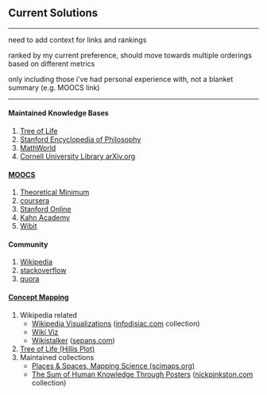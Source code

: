 <h2>Current Solutions</h2>
<hr>
<p>need to add context for links and rankings</p>
<p>ranked by my current preference, should move towards multiple orderings based on different metrics</p>
<p>only including those i've had personal experience with, not a blanket summary (e.g. MOOCS link)</p>
<hr>
<h4>Maintained Knowledge Bases</h4>
<ol>
<li>
<a href="http://www.tolweb.org/tree/">
Tree of Life 
</a> 
</li>
<li>
<a href="http://plato.stanford.edu/info.html">
Stanford Encyclopedia of Philosophy
</a> 
</li>
<li>
<a href="http://mathworld.wolfram.com/">
MathWorld
</a> 
</li>
<li>
<a href="http://arxiv.org/">
Cornell University Library arXiv.org
</a> 
</li>
</ol>

<h4><a href="http://en.wikipedia.org/wiki/Massive_open_online_course#Providers">MOOCS</a></h4>
<ol>
<li>
<a href="http://theoreticalminimum.com/">
Theoretical Minimum
</a>
</li>
<li>
<a href="https://www.coursera.org/">
coursera
</a>
<li>
<a href="http://online.stanford.edu/">
Stanford Online
</a>
</li>
</li>
<li>
<a href="https://www.khanacademy.org/">
Kahn Academy
</a>
</li>
<li>
<a href="https://www.wibit.net/">
Wibit
</a>
</li>
</ol>

<h4>Community</h4>
<ol>
<li>
<a href="https://www.wikipedia.org/">
Wikipedia
</a>
</li>
<li>
<a href="http://stackoverflow.com/">
stackoverflow
</a>
</li>
<li>
<a href="http://www.quora.com/">
quora
</a>
</li>
</ol>

<h4><a href="http://en.wikipedia.org/wiki/Concept_map">Concept Mapping</a></h4>
<ol>
<li>
Wikipedia related
<ul>
<li>
<a href="http://infodisiac.com/Wikimedia/Visualizations/">Wikipedia Visualizations</a> (<a href="http://infodisiac.com/">infodisiac.com</a> collection)
</li>
<li>
<a href="http://www.zo.utexas.edu/faculty/antisense/downloadfilestol.html">Wiki Viz</a>
</li>
<li>
<a href="http://sepans.com/wikistalker/">Wikistalker</a> (<a href="http://sepans.com/">sepans.com</a>)
</li>
</ul>
</li>
<li>
<a href="http://www.zo.utexas.edu/faculty/antisense/downloadfilestol.html">
Tree of Life (Hillis Plot)
</a>
</li>
<li>
Maintained collections
<ul>
<li>
<a href="http://scimaps.org/iteration">
Places & Spaces, Mapping Science (scimaps.org)
</a>
</li>
<li>
<a href="http://www.nickpinkston.com/posters.html">The Sum of Human Knowledge Through Posters</a> (<a href="http://www.nickpinkston.com/">nickpinkston.com</a> collection)
</li>
</ul>
</li>
</ol>

